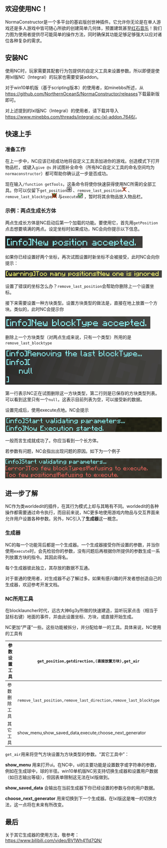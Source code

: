 ## 欢迎使用NC！

NormaConstructor是一个多平台的基岩版创世神插件。它允许你无论是在单人游戏还是多人游戏中皆可随心所欲的创建简单几何体，预置建筑甚至[红石音乐](https://www.bilibili.com/video/BV1NA41137on/)！我们力图为使用者提供尽可能简单的操作方法，同时确保其功能足够足够强大以应对诸位各种复杂的需求。
## 安装NC

使用NC时，玩家需要其配套行为包提供的自定义工具来设置参数。所以即便是使用lxl版NC（Integral）的玩家也需要安装addon。

对于win10单机版（基于scripting版本）的使用者，如minebbs所述，从<https://github.com/NorthernOceanS/NormaConstructor/releases>下载最新版即可。

对上述提到的lxl版NC（Integral）的使用者，请下载并导入<https://www.minebbs.com/threads/integral-nc-lxl-addon.7646/>。

## 快速上手
### 准备工作

在上一步中，NC应该已经成功地将自定义工具添加进你的游戏。创造模式下打开物品栏，或键入`give @s` 并试图补全命令（所有NC自定义工具的命名空间均为`normaconstructor`）都可帮助你确认这一步是否成功。

现在输入`/function getTools`，这条命令将使你快速获得使用NC所需的全部工具。你可以仅留下`get_position`![icon](../static/getPosition.png) 、`remove_last_position`![icon](../static/removeLastPosition.png) 、`remove_last_blocktype`![icon](../static/removeLastBlockType.png) 与`execute`![icon](../static/execute.png) ，暂时将其余物品放入物品栏。
### 示例：两点生成长方体

两点生成长方体是NC启动后第一个加载的功能。要使用它，首先用`getPosition`点击想要填满的两点。设定坐标时如果成功，NC会向你提示以下信息。

![get position successfully](../static/get_position_success.png)

如果你已经设置好两个坐标，再次试图设置时新坐标不会被接受，此时NC会向你提示：

![get position failure](../static/get_position_failed.png)

设置了错误的坐标怎么办？`remove_last_position`会帮助你删除上一个设置坐标。

接下来需要设置一种方块类型。设置方块类型的做法是，直接在地上放置一个方块。类似的，此时NC会提示你

![get blocktype successfully](../static/get_blocktype_success.png)

删除上一个方块类型（对两点生成来说，只有一个类型）所用的是`remove_last_blocktype`

![remove blocktype successfully](../static/remove_blocktype_success.png)

第一行表示NC正在试图删除这一方块类型，第二行则是已保存的方块类型列表。可以看到这里只有一个`null`，这表示目前列表为空，可以接受新的数据。

设置完成后，使用execute点地。NC会提示

![execute successfully](../static/execute_success.png)

一般而言生成就成功了。你应当看到一个长方体。

若参数有问题，NC会指出出现问题的原因。如下为一个例子

![execute failure](../static/execute_faild.png)
## 进一步了解

NC作为类worldedit的插件，在其行为模式上却与其略有不同。worldedit的各种操作都需要通过命令执行，而目前来说，NC更多地使用游戏内物品与交互界面来允许用户设置各种参数。另外，NC引入了**生成器**这一概念。
### 生成器

NC的每一个功能背后都是一个生成器。一个生成器接受你所设置的参数，并当你使用`execute`时，会先检验你的参数，没有问题后再根据你所提供的参数生成一系列放置方块的指令。其因此得名。

每个生成器彼此独立，其存放的数据不互通。

对于普通的使用者，对生成器不必了解过多。如果有感兴趣的开发者想创造自己的生成器，欢迎参考开发文档。
### NC所用工具

在blocklauncher时代，远古大神6g3y所做的快速建造，监听玩家点击（相当于鼠标右键）地面的事件，并由此设置坐标、方块，或直接开始生成。

NC更加“严谨”一些。这些功能被拆分，并分配给单一的工具。具体来说，NC使用的工具有

| 参数设置工具 | `get_position,getdirection,(直接放置方块),get_air`  |
| ------------- | ------------- |
| 参数删除工具 | `remove_last_position,remove_last_direction,remove_last_blocktype` |
| 其它工具 | show_menu,show_saved_data,execute,choose_next_generator |

`get_air`用来将空气方块设置为方块类型的参数。“其它工具中”：

**show_menu** 用来打开ui。在NC中，ui的主要功能是设置数字或字符串的参数，例如在生成球中，球的半径。win10单机版NC另支持切换生成器和设置用户数据（如日志输出等级），但因表单限制这无法在lxl版做到。

**show_saved_data** 会输出在当前生成器下你已经设置的参数与你的用户数据。

**choose_next_generator** 用来切换到下一个生成器。在lxl版这是唯一的切换方法，这一点将在未来有所改变。
## 最后
关于其它生成器的使用方法，敬参考：<https://www.bilibili.com/video/BV1Wh411d7QN/>

